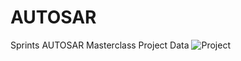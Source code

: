 # AUTOSAR
Sprints AUTOSAR Masterclass Project Data
![Project](https://github.com/ahmadmadyy/AUTOSAR/assets/98853949/0c1143f4-c3db-48bb-9d44-7baed9b72df8)
